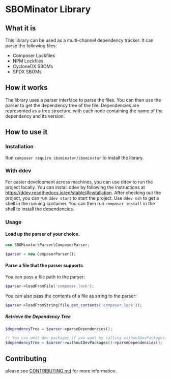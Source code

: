 # SBOMinator Library

## What it is

This library can be used as a multi-channel dependency tracker.
It can parse the following files:

- Composer Lockfiles
- NPM Lockfiles
- CycloneDX SBOMs
- SPDX SBOMs

## How it works

The library uses a parser interface to parse the files.
You can then use the parser to get the dependency tree of the file.
Dependencies are represented as a tree structure, with each node containing the name of the dependency and its version.

## How to use it

### Installation

Run `composer require sbominator/sbominator` to install the library.

### With ddev

For easier development across machines, you can use ddev to run the project locally. You can install ddev by following the instructions at https://ddev.readthedocs.io/en/stable/#installation.
After checking out the project, you can run `ddev start` to start the project. Use `ddev ssh` to get a shell in the running container. You can then run `composer install` in the shell to install the dependencies.

### Usage

#### Load up the parser of your choice.

```php
use SBOMinator\Parser\ComposerParser;

$parser = new ComposerParser();
```

#### Parse a file that the parser supports

You can pass a file path to the parser:

```php
$parser->loadFromFile('composer.lock');
```

You can also pass the contents of a file as string to the parser:

```php
$parser->loadFromString(file_get_contents('composer.lock'));
```

##### Retrieve the Dependency Tree

```php
$dependencyTree = $parser->parseDependencies();

// You can omit dev packages if you want by calling withoutDevPackages() on the parser.
$dependencyTree = $parser->withoutDevPackages()->parseDependencies();
```

## Contributing

please see [CONTRIBUTING.md](CONTRIBUTING.md) for more information.
